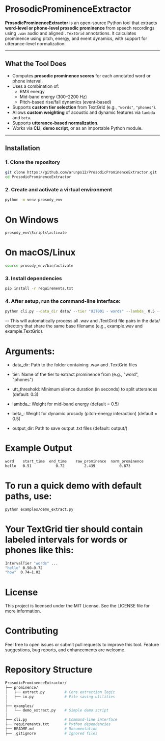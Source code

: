 # ProsodicProminenceExtractor

**ProsodicProminenceExtractor** is an open-source Python tool that extracts **word-level or phone-level prosodic prominence** from speech recordings using `.wav` audio and aligned `.TextGrid` annotations. It calculates prominence using pitch, energy, and event dynamics, with support for utterance-level normalization.

---

## What the Tool Does

- Computes **prosodic prominence scores** for each annotated word or phone interval.
- Uses a combination of:
  - RMS energy
  - Mid-band energy (300–2200 Hz)
  - Pitch-based rise/fall dynamics (event-based)
- Supports **custom tier selection** from TextGrid (e.g., `"words"`, `"phones"`).
- Allows **custom weighting** of acoustic and dynamic features via `lambda` and `beta`.
- Supports **utterance-based normalization**.
- Works via **CLI**, **demo script**, or as an importable Python module.

---

## Installation

### 1. Clone the repository

```bash
git clone https://github.com/arunps12/ProsodicProminenceExtractor.git
cd ProsodicProminenceExtractor
```

### 2. Create and activate a virtual environment
```bash
python -m venv prosody_env
```
# On Windows
```bash
prosody_env\Scripts\activate
```
# On macOS/Linux
```bash
source prosody_env/bin/activate
```

### 3. Install dependencies
```bash
pip install -r requirements.txt
```

### 4. After setup, run the command-line interface:
```bash
python cli.py --data_dir data/ --tier "UIT001 - words" --lambda_ 0.5 --beta_ 0.5
```
-- This will automatically process all .wav and .TextGrid file pairs in the data/ directory that share the same base filename (e.g., example.wav and example.TextGrid).

# Arguments:

- data_dir: Path to the folder containing .wav and .TextGrid files

- tier: Name of the tier to extract prominence from (e.g., "word", "phones")

- utt_threshold:    Minimum silence duration (in seconds) to split utterances (default: 0.3)

- lambda_:  Weight for mid-band energy (default = 0.5)

- beta_:    Weight for dynamic prosody (pitch-energy interaction) (default = 0.5)

- output_dir:   Path to save output .txt files (default: output/)

# Example Output
```bash
word	start_time	end_time	raw_prominence	norm_prominence
hello	0.51	       0.72	        2.439	        0.873
```
# To run a quick demo with default paths, use:
```bash
python examples/demo_extract.py
```
# Your TextGrid tier should contain labeled intervals for words or phones like this:
```bash
IntervalTier "words" ...
"hello" 0.50–0.72
"how"  0.74–1.02
```
# License
This project is licensed under the MIT License. See the LICENSE file for more information.

# Contributing
Feel free to open issues or submit pull requests to improve this tool. Feature suggestions, bug reports, and enhancements are welcome.

# Repository Structure
```bash
ProsodicProminenceExtractor/
├── prominence/
│   ├── extract.py         # Core extraction logic
│   ├── io.py              # File saving utilities
│
├── examples/
│   └── demo_extract.py    # Simple demo script
│
├── cli.py                 # Command-line interface
├── requirements.txt       # Python dependencies
├── README.md              # Documentation
├── .gitignore             # Ignored files
```
